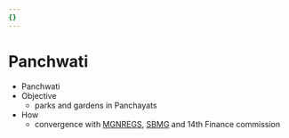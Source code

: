 ```yaml
---
{}
---
```

   
# Panchwati   
* Panchwati   
* Objective   
	* parks and gardens in Panchayats   
* How   
	* convergence with [MGNREGS](../../../04%20Economy/Economic%20Survey%20HP%20-%202020-21/14%20Rural%20Development%20and%20Panchayati%20Raj/MGNREGS.md), [SBMG](../../../04%20Economy/Economic%20Survey%20HP%20-%202020-21/14%20Rural%20Development%20and%20Panchayati%20Raj/SBMG.md) and 14th Finance commission